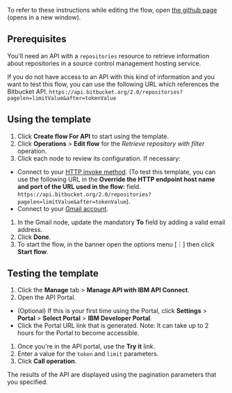 To refer to these instructions while editing the flow, open [the github page](https://github.com/ot4i/app-connect-templates/blob/master/resources/markdown/API%20to%20retrieve%20source%20code%20repository%20details%20and%20email%20the%20owners%20of%20inactive%20repositories_instructions.md) (opens in a new window).

## Prerequisites

You'll need an API with a `repositories` resource to retrieve information about repositories in a source control management hosting service.

If you do not have access to an API with this kind of information and you want to test this flow, you can use the following URL which references the Bitbucket API. `https://api.bitbucket.org/2.0/repositories?pagelen=limitValue&after=tokenValue`

## Using the template

1. Click **Create flow For API** to start using the template.
1. Click **Operations** &gt; **Edit flow** for the _Retrieve repository with filter_ operation.
1. Click each node to review its configuration. If necessary:
 - Connect to your [HTTP invoke method](https://developer.ibm.com/integration/docs/app-connect/how-to-guides-for-apps/use-ibm-app-connect-http/). (To test this template, you can use the following URL in the **Override the HTTP endpoint host name and port of the URL used in the flow:** field. `https://api.bitbucket.org/2.0/repositories?pagelen=limitValue&after=tokenValue`).
 - Connect to your [Gmail account](https://developer.ibm.com/integration/docs/app-connect/how-to-guides-for-apps/use-ibm-app-connect-gmail/).
1. In the Gmail node, update the mandatory **To** field by adding a valid email address.
1. Click **Done**.
1. To start the flow, in the banner open the options menu [&#8942;] then click **Start flow**.

## Testing the template

1. Click the **Manage** tab &gt; **Manage API with IBM API Connect**. 
1. Open the API Portal. 
 - (Optional) If this is your first time using the Portal, click **Settings** &gt; **Portal** &gt; **Select Portal** &gt; **IBM Developer Portal**. 
 - Click the Portal URL link that is generated. Note: It can take up to 2 hours for the Portal to become accessible. 
1. Once you're in the API portal, use the **Try it** link. 
1. Enter a value for the `token` and `limit` parameters.
1. Click **Call operation**. 

The results of the API are displayed using the pagination parameters that you specified.
